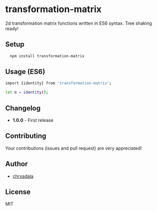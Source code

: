 # transformation-matrix
2d transformation matrix functions written in ES6 syntax. Tree shaking ready!

## Setup
```sh
  npm install transformation-matrix
```
## Usage (ES6)
```sh
import {identity} from 'transformation-matrix';

let m = identity();
```
## Changelog
- **1.0.0** - First release

## Contributing
Your contributions (issues and pull request) are very appreciated!

## Author
- [chrvadala](https://github.com/chrvadala)

## License
MIT

